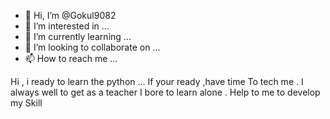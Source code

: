 - 👋 Hi, I’m @Gokul9082
- 👀 I’m interested in ...
- 🌱 I’m currently learning ...
- 💞️ I’m looking to collaborate on ...
- 📫 How to reach me ...

<!---
Gokul9082/Gokul9082 is a ✨ special ✨ repository because its `README.md` (this file) appears on your GitHub profile.
You can click the Preview link to take a look at your changes.
--->
Hi , i ready to learn the python ... If your ready ,have time
To tech me . I always well to get as a teacher
I bore to learn alone . Help to me to develop my
Skill
